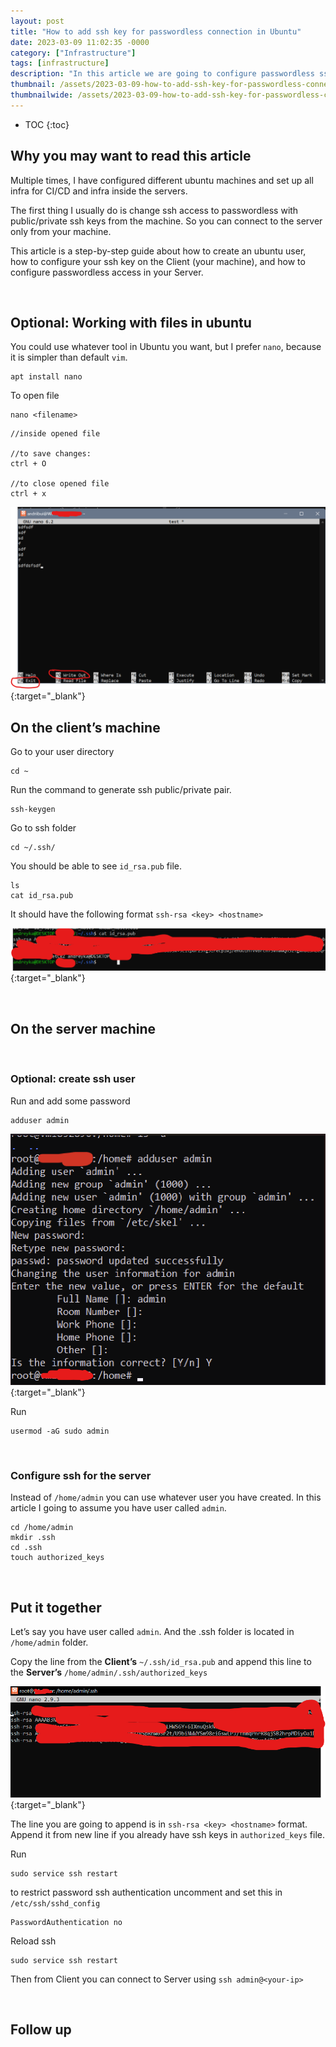 ```yaml
---
layout: post
title: "How to add ssh key for passwordless connection in Ubuntu"
date: 2023-03-09 11:02:35 -0000
category: ["Infrastructure"]
tags: [infrastructure]
description: "In this article we are going to configure passwordless ssh connection from your client machine to the linux server. This is step-by-step guide about how to change standard ssh connection using username and password to only username plus private/public ssh key pair."
thumbnail: /assets/2023-03-09-how-to-add-ssh-key-for-passwordless-connection-in-ubuntu/logo.png
thumbnailwide: /assets/2023-03-09-how-to-add-ssh-key-for-passwordless-connection-in-ubuntu/logo-wide.png
---
```


* TOC
{:toc}

<!-- Output copied to clipboard! -->

<!-----

You have some errors, warnings, or alerts. If you are using reckless mode, turn it off to see inline alerts.
* ERRORs: 0
* WARNINGs: 0
* ALERTS: 3

Conversion time: 1.217 seconds.


Using this Markdown file:

1. Paste this output into your source file.
2. See the notes and action items below regarding this conversion run.
3. Check the rendered output (headings, lists, code blocks, tables) for proper
   formatting and use a linkchecker before you publish this page.

Conversion notes:

* Docs to Markdown version 1.0β34
* Fri Mar 10 2023 06:55:54 GMT-0800 (PST)
* Source doc: How to add ssh key for passwordless connection in ubuntu
* This document has images: check for >>>>>  gd2md-html alert:  inline image link in generated source and store images to your server. NOTE: Images in exported zip file from Google Docs may not appear in  the same order as they do in your doc. Please check the images!

----->



## **Why you may want to read this article**

Multiple times, I have configured different ubuntu machines and set up all infra for CI/CD and infra inside the servers.

The first thing I usually do is change ssh access to passwordless with public/private ssh keys from the machine. So you can connect to the server only from your machine.

This article is a step-by-step guide about how to create an ubuntu user, how to configure your ssh key on the Client (your machine), and how to configure passwordless access in your Server.

<br>


## **Optional: Working with files in ubuntu**

You could use whatever tool in Ubuntu you want, but I prefer `nano`, because it is simpler than default `vim`.

```
apt install nano
```

To open file

```
nano <filename>
```

```
//inside opened file

//to save changes: 
ctrl + O

//to close opened file
ctrl + x
```

[![alt_text](/assets/2023-03-09-how-to-add-ssh-key-for-passwordless-connection-in-ubuntu/image4.png "image_tooltip")](/assets/2023-03-09-how-to-add-ssh-key-for-passwordless-connection-in-ubuntu/image4.png "image_tooltip"){:target="_blank"}

## **On the client’s machine**

Go to your user directory

```
cd ~
```

Run the command to generate ssh public/private pair.

```
ssh-keygen
```

Go to ssh folder

```
cd ~/.ssh/
```

You should be able to see `id_rsa.pub` file.

```
ls
cat id_rsa.pub
```

It should have the following format `ssh-rsa <key> <hostname>`


[![alt_text](/assets/2023-03-09-how-to-add-ssh-key-for-passwordless-connection-in-ubuntu/image3.png "image_tooltip")](/assets/2023-03-09-how-to-add-ssh-key-for-passwordless-connection-in-ubuntu/image3.png "image_tooltip"){:target="_blank"}



<br>

## **On the server machine**


<br>

### **Optional: create ssh user**

Run and add some password

```
adduser admin
```


[![alt_text](/assets/2023-03-09-how-to-add-ssh-key-for-passwordless-connection-in-ubuntu/image2.png "image_tooltip")](/assets/2023-03-09-how-to-add-ssh-key-for-passwordless-connection-in-ubuntu/image2.png "image_tooltip"){:target="_blank"}


Run

```
usermod -aG sudo admin
```


<br>

### **Configure ssh for the server**

Instead of `/home/admin` you can use whatever user you have created.
In this article I going to assume you have user called `admin`.

```
cd /home/admin
mkdir .ssh
cd .ssh
touch authorized_keys
```


<br>

## **Put it together**

Let’s say you have user called `admin`. And the .ssh folder is located in `/home/admin` folder.

Copy the line from the  **Client’s** `~/.ssh/id_rsa.pub` and append this line to the **Server’s** `/home/admin/.ssh/authorized_keys`

[![alt_text](/assets/2023-03-09-how-to-add-ssh-key-for-passwordless-connection-in-ubuntu/image1.png "image_tooltip")](/assets/2023-03-09-how-to-add-ssh-key-for-passwordless-connection-in-ubuntu/image1.png "image_tooltip"){:target="_blank"}


The line you are going to append is in  `ssh-rsa <key> <hostname>` format. Append it from new line if you already have ssh keys in `authorized_keys` file.

Run

```
sudo service ssh restart
```

to restrict password ssh authentication uncomment and set this in  `/etc/ssh/sshd_config`

```
PasswordAuthentication no
```

Reload ssh

```
sudo service ssh restart
```

Then from Client you can connect to Server using `ssh admin@<your-ip>`

<br>

## **Follow up**